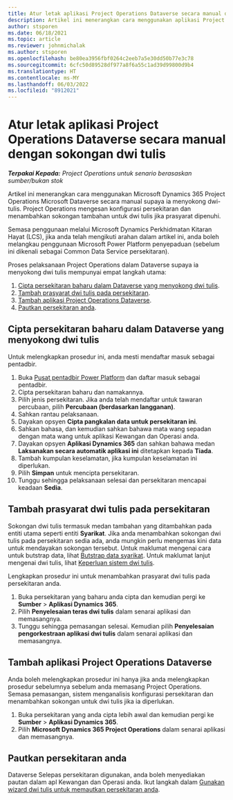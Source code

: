 ```yaml
---
title: Atur letak aplikasi Project Operations Dataverse secara manual dengan sokongan dwi tulis
description: Artikel ini menerangkan cara menggunakan aplikasi Project Operations Dataverse secara manual supaya ia menyokong dwi-tulis.
author: stsporen
ms.date: 06/18/2021
ms.topic: article
ms.reviewer: johnmichalak
ms.author: stsporen
ms.openlocfilehash: be80ea3956fbf0264c2eeb7a5e30dd50b77e3c78
ms.sourcegitcommit: 6cfc50d89528df977a8f6a55c1ad39d99800d9b4
ms.translationtype: HT
ms.contentlocale: ms-MY
ms.lasthandoff: 06/03/2022
ms.locfileid: "8912021"
---
```

# <a name="manually-deploy-the-project-operations-dataverse-app-with-dual-write-support"></a>Atur letak aplikasi Project Operations Dataverse secara manual dengan sokongan dwi tulis

_**Terpakai Kepada:** Project Operations untuk senario berasaskan sumber/bukan stok_

Artikel ini menerangkan cara menggunakan Microsoft Dynamics 365 Project Operations Microsoft Dataverse secara manual supaya ia menyokong dwi-tulis. Project Operations mengesan konfigurasi persekitaran dan menambahkan sokongan tambahan untuk dwi tulis jika prasyarat dipenuhi.

Semasa penggunaan melalui Microsoft Dynamics Perkhidmatan Kitaran Hayat (LCS), jika anda telah mengikuti arahan dalam artikel ini, anda boleh melangkau penggunaan Microsoft Power Platform penyepaduan (sebelum ini dikenali sebagai Common Data Service persekitaran).

Proses pelaksanaan Project Operations dalam Dataverse supaya ia menyokong dwi tulis mempunyai empat langkah utama:

1. [Cipta persekitaran baharu dalam Dataverse yang menyokong dwi tulis](#create).
2. [Tambah prasyarat dwi tulis pada persekitaran](#prerequisites).
3. [Tambah aplikasi Project Operations Dataverse](#dataverse).
4. [Pautkan persekitaran anda](#link).

## <a name="create-a-new-environment-in-dataverse-that-supports-dual-write"></a><a name="create"></a>Cipta persekitaran baharu dalam Dataverse yang menyokong dwi tulis

Untuk melengkapkan prosedur ini, anda mesti mendaftar masuk sebagai pentadbir.

1. Buka [Pusat pentadbir Power Platform](https://admin.powerplatform.com) dan daftar masuk sebagai pentadbir.
2. Cipta persekitaran baharu dan namakannya.
3. Pilih jenis persekitaran. Jika anda telah mendaftar untuk tawaran percubaan, pilih **Percubaan (berdasarkan langganan)**.
4. Sahkan rantau pelaksanaan.
5. Dayakan opsyen **Cipta pangkalan data untuk persekitaran ini**. 
6. Sahkan bahasa, dan kemudian sahkan bahawa mata wang sepadan dengan mata wang untuk aplikasi Kewangan dan Operasi anda.
7. Dayakan opsyen **Aplikasi Dynamics 365** dan sahkan bahawa medan **Laksanakan secara automatik aplikasi ini** ditetapkan kepada **Tiada**.
8. Tambah kumpulan keselamatan, jika kumpulan keselamatan ini diperlukan.
9. Pilih **Simpan** untuk mencipta persekitaran.
10. Tunggu sehingga pelaksanaan selesai dan persekitaran mencapai keadaan **Sedia**.

## <a name="add-dual-write-prerequisites-to-the-environment"></a><a name="prerequisites"></a>Tambah prasyarat dwi tulis pada persekitaran

Sokongan dwi tulis termasuk medan tambahan yang ditambahkan pada entiti utama seperti entiti **Syarikat**. Jika anda menambahkan sokongan dwi tulis pada persekitaran sedia ada, anda mungkin perlu mengemas kini data untuk mendayakan sokongan tersebut. Untuk maklumat mengenai cara untuk butstrap data, lihat [Butstrap data syarikat](/dynamics365/fin-ops-core/dev-itpro/data-entities/dual-write/bootstrap-company-data). Untuk maklumat lanjut mengenai dwi tulis, lihat [Keperluan sistem dwi tulis](/dynamics365/fin-ops-core/dev-itpro/data-entities/dual-write/dual-write-system-req).

Lengkapkan prosedur ini untuk menambahkan prasyarat dwi tulis pada persekitaran anda.

1. Buka persekitaran yang baharu anda cipta dan kemudian pergi ke **Sumber** \> **Aplikasi Dynamics 365**.
2. Pilih **Penyelesaian teras dwi tulis** dalam senarai aplikasi dan memasangnya.
3. Tunggu sehingga pemasangan selesai. Kemudian pilih **Penyelesaian pengorkestraan aplikasi dwi tulis** dalam senarai aplikasi dan memasangnya.

## <a name="add-the-project-operations-dataverse-app"></a><a name="dataverse"></a>Tambah aplikasi Project Operations Dataverse

Anda boleh melengkapkan prosedur ini hanya jika anda melengkapkan prosedur sebelumnya sebelum anda memasang Project Operations. Semasa pemasangan, sistem menganalisis konfigurasi persekitaran dan menambahkan sokongan untuk dwi tulis jika ia diperlukan.

1. Buka persekitaran yang anda cipta lebih awal dan kemudian pergi ke **Sumber** \> **Aplikasi Dynamics 365**.
2. Pilih **Microsoft Dynamics 365 Project Operations** dalam senarai aplikasi dan memasangnya.

## <a name="link-your-environments"></a><a name="link"></a>Pautkan persekitaran anda

Dataverse Selepas persekitaran digunakan, anda boleh menyediakan pautan dalam apl Kewangan dan Operasi anda. Ikut langkah dalam [Gunakan wizard dwi tulis untuk memautkan persekitaran anda](/dynamics365/fin-ops-core/dev-itpro/data-entities/dual-write/link-your-environment).
